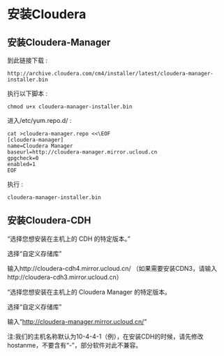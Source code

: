 # 安装Cloudera

## 安装Cloudera-Manager

到此链接下载 :

    http://archive.cloudera.com/cm4/installer/latest/cloudera-manager-installer.bin

执行以下脚本 :

    chmod u+x cloudera-manager-installer.bin

进入/etc/yum.repo.d/ :

    cat >cloudera-manager.repo <<\EOF
    [cloudera-manager]
    name=Cloudera Manager
    baseurl=http://cloudera-manager.mirror.ucloud.cn
    gpgcheck=0
    enabled=1
    EOF

执行 :

    cloudera-manager-installer.bin

## 安装Cloudera-CDH

“选择您想安装在主机上的 CDH 的特定版本。”

选择“自定义存储库”

输入http://cloudera-cdh4.mirror.ucloud.cn/
（如果需要安装CDN3，请输入http://cloudera-cdh3.mirror.ucloud.cn）

“选择您想安装在主机上的 Cloudera Manager 的特定版本。

选择“自定义存储库”

输入“<http://cloudera-manager.mirror.ucloud.cn/>”

注:我们的主机名称默认为10-4-4-1（例），在安装CDH的时候，请先修改hostanme，不要含有“-”，部分软件对此不兼容。

